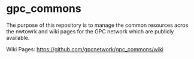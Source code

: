 # gpc_commons
The purpose of this repository is to manage the common resources acros the nwtowrk and wiki pages for the GPC network which are publicly available.

Wiki Pages: https://github.com/gpcnetwork/gpc_commons/wiki
